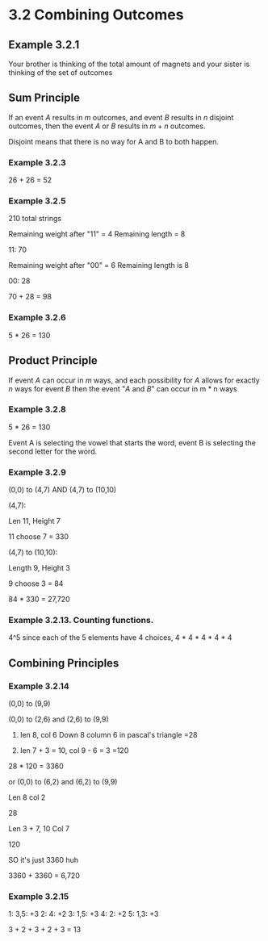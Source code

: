 # 3.2 Combining Outcomes

## Example 3.2.1

Your brother is thinking of the total amount of magnets and your sister is thinking of the set of outcomes

## Sum Principle

If an event $A$ results in $m$ outcomes, and event $B$ results in $n$ disjoint outcomes, then the event $A \text{ or } B$ results in $m + n$ outcomes.

Disjoint means that there is no way for A and B to both happen.

### Example 3.2.3

26 + 26 = 52

### Example 3.2.5

210 total strings

Remaining weight after "11" = 4
Remaining length = 8

11: 70

Remaining weight after "00" = 6
Remaining length is 8

00: 28

70 + 28 = 98

### Example 3.2.6

5 * 26 = 130

## Product Principle

If event $A$ can occur in $m$ ways, and each possibility for $A$ allows for exactly $n$ ways for event $B$ then the event "$A \text{ and } B$" can occur in m * n ways

### Example 3.2.8

5 * 26 = 130

Event A is selecting the vowel that starts the word, event B is selecting the second letter for the word.

### Example 3.2.9

(0,0) to (4,7) AND (4,7) to (10,10)

(4,7):

Len 11, Height 7

11 choose 7 = 330

(4,7) to (10,10):

Length 9, Height 3

9 choose 3 = 84

84 * 330 = 27,720

### Example 3.2.13. Counting functions.


4^5 since each of the 5 elements have 4 choices, 4 * 4 * 4 * 4 * 4

## Combining Principles

### Example 3.2.14

(0,0) to (9,9)

(0,0) to (2,6) and (2,6) to (9,9)

1. len 8, col 6
Down 8 column 6 in pascal's triangle
=28

2. len 7 + 3 = 10, col 9 - 6 = 3
=120

28 * 120 = 3360

or (0,0) to (6,2) and (6,2) to (9,9)

Len 8 col 2

28

Len 3 + 7, 10
Col 7

120

SO it's just 3360 huh

3360 + 3360 = 6,720

### Example 3.2.15

1: 3,5: +3
2: 4: +2
3: 1,5: +3
4: 2: +2
5: 1,3: +3

3 + 2 + 3 + 2 + 3 = 13